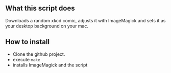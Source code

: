What this script does
---------------------
Downloads a random xkcd comic, adjusts it with ImageMagick and sets it as your desktop background on your mac. 

How to install
--------------
* Clone the github project.
* execute `make` 
* installs ImageMagick and the script 